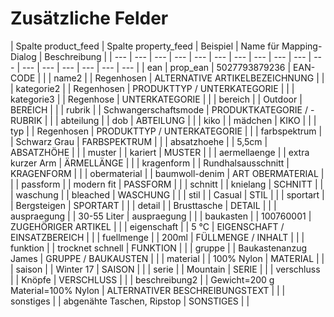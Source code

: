 # Zusätzliche Felder

| Spalte product\_feed | Spalte property\_feed | Beispiel | Name für Mapping-Dialog | Beschreibung |
| --- | --- | --- | --- | --- | --- | --- | --- | --- | --- | --- | --- | --- | --- | --- | --- | --- |
| ean | prop\_ean | 5027793879236 | EAN-CODE |  |
| name2 |  | Regenhosen | ALTERNATIVE ARTIKELBEZEICHNUNG |  |
| kategorie2 |  | Regenhosen | PRODUKTTYP / UNTERKATEGORIE |  |
| kategorie3 |  | Regenhose | UNTERKATEGORIE |  |
| bereich |  | Outdoor | BEREICH |  |
| rubrik |  | Schwangerschaftsmode | PRODUKTKATEGORIE / -RUBRIK |  |
| abteilung |  | dob | ABTEILUNG |  |
| kiko |  | mädchen | KIKO |  |
| typ |  | Regenhosen | PRODUKTTYP / UNTERKATEGORIE |  |
| farbspektrum |  | Schwarz Grau | FARBSPEKTRUM |  |
| absatzhoehe |  | 5,5cm | ABSATZHÖHE |  |
| muster |  | kariert | MUSTER |  |
| aermellaenge |  | extra kurzer Arm | ÄRMELLÄNGE |  |
| kragenform |  | Rundhalsausschnitt | KRAGENFORM |  |
| obermaterial |  | baumwoll-denim | ART OBERMATERIAL |  |
| passform |  | modern fit | PASSFORM |  |
| schnitt |  | knielang | SCHNITT |  |
| waschung |  | bleached | WASCHUNG |  |
| stil |  | Casual | STIL |  |
| sportart |  | Bergsteigen | SPORTART |  |
| detail |  | Brusttasche | DETAIL |  |
| auspraegung |  | 30-55 Liter | auspraegung |  |
| baukasten |  | 100760001 | ZUGEHÖRIGER ARTIKEL |  |
| eigenschaft |  | 5 °C | EIGENSCHAFT / EINSATZBEREICH |  |
| fuellmenge |  | 200ml | FÜLLMENGE / INHALT |  |
| funktion |  | trocknet schnell | FUNKTION |  |
| gruppe |  | Baukastenanzug James | GRUPPE / BAUKAUSTEN |  |
| material |  | 100% Nylon | MATERIAL |  |
| saison |  | Winter 17 | SAISON |  |
| serie |  | Mountain | SERIE |  |
| verschluss |  | Knöpfe | VERSCHLUSS |  |
| beschreibung2 |  | Gewicht=200 g Material=100% Nylon | ALTERNATIVER BESCHREIBUNGSTEXT |  |
| sonstiges |  | abgenähte Taschen, Ripstop | SONSTIGES |  |

